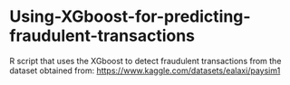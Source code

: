 # Using-XGboost-for-predicting-fraudulent-transactions
R script that uses the XGboost to detect fraudulent transactions from the dataset obtained from: https://www.kaggle.com/datasets/ealaxi/paysim1
